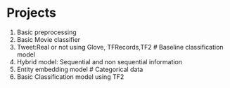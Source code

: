 # Projects

1) Basic preprocessing
2) Basic Movie classifier
3) Tweet:Real or not using Glove, TFRecords,TF2 # Baseline classification model
4) Hybrid model: Sequential and non sequential information
5) Entity embedding model # Categorical data
6) Basic Classification model using TF2
